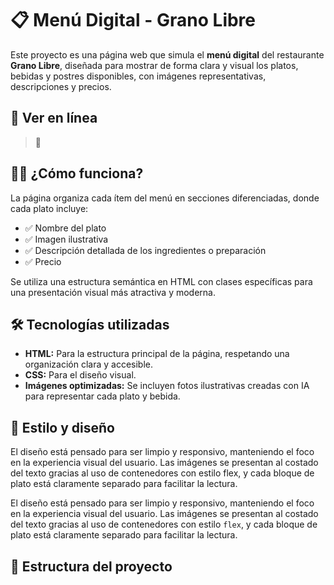 # 📋 Menú Digital - Grano Libre

Este proyecto es una página web que simula el **menú digital** del restaurante **Grano Libre**, diseñada para mostrar de forma clara y visual los platos, bebidas y postres disponibles, con imágenes representativas, descripciones y precios.

## 🔗 Ver en línea

> 📎 

## 🧑‍🍳 ¿Cómo funciona?

La página organiza cada ítem del menú en secciones diferenciadas, donde cada plato incluye:

- ✅ Nombre del plato  
- ✅ Imagen ilustrativa  
- ✅ Descripción detallada de los ingredientes o preparación  
- ✅ Precio  

Se utiliza una estructura semántica en HTML con clases específicas para una presentación visual más atractiva y moderna.

## 🛠️ Tecnologías utilizadas

- **HTML:** Para la estructura principal de la página, respetando una organización clara y accesible.  
- **CSS:** Para el diseño visual.  
- **Imágenes optimizadas:** Se incluyen fotos ilustrativas creadas con IA para representar cada plato y bebida.

## 🎨 Estilo y diseño

El diseño está pensado para ser limpio y responsivo, manteniendo el foco en la experiencia visual del usuario. Las imágenes se presentan al costado del texto gracias al uso de contenedores con estilo flex, y cada bloque de plato está claramente separado para facilitar la lectura.

El diseño está pensado para ser limpio y responsivo, manteniendo el foco en la experiencia visual del usuario. Las imágenes se presentan al costado del texto gracias al uso de contenedores con estilo `flex`, y cada bloque de plato está claramente separado para facilitar la lectura.

## 📂 Estructura del proyecto

